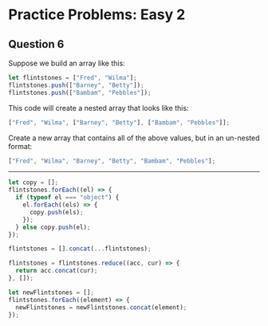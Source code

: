 # Practice Problems: Easy 2

## Question 6

Suppose we build an array like this:

```js
let flintstones = ["Fred", "Wilma"];
flintstones.push(["Barney", "Betty"]);
flintstones.push(["Bambam", "Pebbles"]);
```

This code will create a nested array that looks like this:

```js
["Fred", "Wilma", ["Barney", "Betty"], ["Bambam", "Pebbles"]];
```

Create a new array that contains all of the above values, but in an un-nested format:

```js
["Fred", "Wilma", "Barney", "Betty", "Bambam", "Pebbles"];
```

---

```js
let copy = [];
flintstones.forEach((el) => {
  if (typeof el === "object") {
    el.forEach((els) => {
      copy.push(els);
    });
  } else copy.push(el);
});
```

```js
flintstones = [].concat(...flintstones);
```

```js
flintstones = flintstones.reduce((acc, cur) => {
  return acc.concat(cur);
}, []);
```

```js
let newFlintstones = [];
flintstones.forEach((element) => {
  newFlintstones = newFlintstones.concat(element);
});
```
